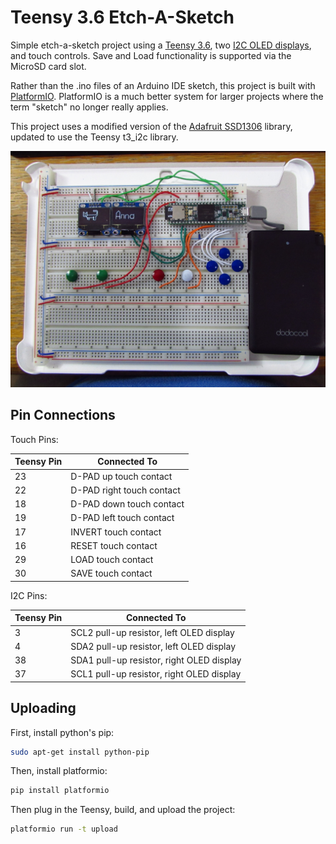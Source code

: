 # Teensy 3.6 Etch-A-Sketch

Simple etch-a-sketch project using a [Teensy 3.6](https://www.pjrc.com/store/teensy36_pins.html), two [I2C OLED displays](https://www.amazon.com/Diymall-Serial-128x64-Display-Arduino/dp/B00O2KDQBE/), and touch controls.  Save and Load functionality is supported via the MicroSD card slot.

Rather than the .ino files of an Arduino IDE sketch, this project is built with [PlatformIO](http://platformio.org/).  PlatformIO is a much better system for larger projects where the term "sketch" no longer really applies.

This project uses a modified version of the [Adafruit SSD1306](https://github.com/adafruit/Adafruit_SSD1306) library, updated to use the Teensy t3_i2c library.

<img src="doc/IMG_1209.JPG" width="600"/>

## Pin Connections

Touch Pins:

| Teensy Pin | Connected To |
| ----- | ----- |
| 23 | D-PAD up touch contact |
| 22 | D-PAD right touch contact |
| 18 | D-PAD down touch contact |
| 19 | D-PAD left touch contact |
| 17 | INVERT touch contact |
| 16 | RESET touch contact |
| 29 | LOAD touch contact |
| 30 | SAVE touch contact |

I2C Pins:

| Teensy Pin | Connected To |
| ----- | ----- |
| 3 | SCL2 pull-up resistor, left OLED display |
| 4 | SDA2 pull-up resistor, left OLED display |
| 38 | SDA1 pull-up resistor, right OLED display |
| 37 | SCL1 pull-up resistor, right OLED display |

## Uploading

First, install python's pip:

```bash
sudo apt-get install python-pip
```

Then, install platformio:

```bash
pip install platformio
```

Then plug in the Teensy, build, and upload the project:

```bash
platformio run -t upload
```

